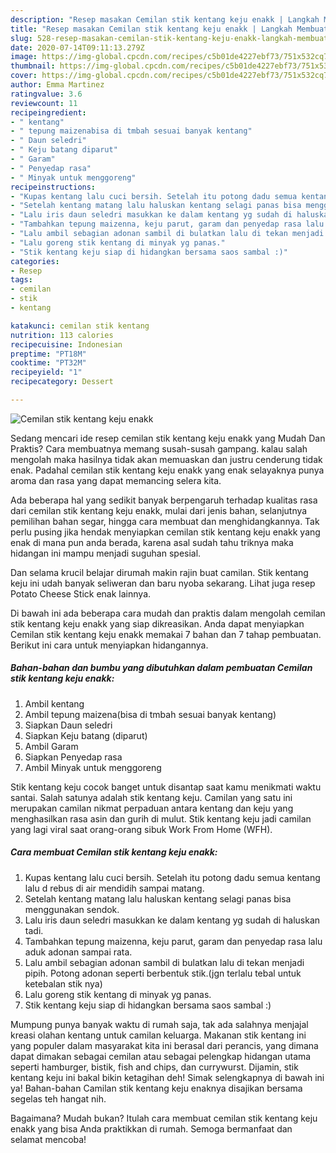 ```yaml
---
description: "Resep masakan Cemilan stik kentang keju enakk | Langkah Membuat Cemilan stik kentang keju enakk Yang Menggugah Selera"
title: "Resep masakan Cemilan stik kentang keju enakk | Langkah Membuat Cemilan stik kentang keju enakk Yang Menggugah Selera"
slug: 528-resep-masakan-cemilan-stik-kentang-keju-enakk-langkah-membuat-cemilan-stik-kentang-keju-enakk-yang-menggugah-selera
date: 2020-07-14T09:11:13.279Z
image: https://img-global.cpcdn.com/recipes/c5b01de4227ebf73/751x532cq70/cemilan-stik-kentang-keju-enakk-foto-resep-utama.jpg
thumbnail: https://img-global.cpcdn.com/recipes/c5b01de4227ebf73/751x532cq70/cemilan-stik-kentang-keju-enakk-foto-resep-utama.jpg
cover: https://img-global.cpcdn.com/recipes/c5b01de4227ebf73/751x532cq70/cemilan-stik-kentang-keju-enakk-foto-resep-utama.jpg
author: Emma Martinez
ratingvalue: 3.6
reviewcount: 11
recipeingredient:
- " kentang"
- " tepung maizenabisa di tmbah sesuai banyak kentang"
- " Daun seledri"
- " Keju batang diparut"
- " Garam"
- " Penyedap rasa"
- " Minyak untuk menggoreng"
recipeinstructions:
- "Kupas kentang lalu cuci bersih. Setelah itu potong dadu semua kentang lalu d rebus di air mendidih sampai matang."
- "Setelah kentang matang lalu haluskan kentang selagi panas bisa menggunakan sendok."
- "Lalu iris daun seledri masukkan ke dalam kentang yg sudah di haluskan tadi."
- "Tambahkan tepung maizenna, keju parut, garam dan penyedap rasa lalu aduk adonan sampai rata."
- "Lalu ambil sebagian adonan sambil di bulatkan lalu di tekan menjadi pipih. Potong adonan seperti berbentuk stik.(jgn terlalu tebal untuk ketebalan stik nya)"
- "Lalu goreng stik kentang di minyak yg panas."
- "Stik kentang keju siap di hidangkan bersama saos sambal :)"
categories:
- Resep
tags:
- cemilan
- stik
- kentang

katakunci: cemilan stik kentang 
nutrition: 113 calories
recipecuisine: Indonesian
preptime: "PT18M"
cooktime: "PT32M"
recipeyield: "1"
recipecategory: Dessert

---
```



![Cemilan stik kentang keju enakk](https://img-global.cpcdn.com/recipes/c5b01de4227ebf73/751x532cq70/cemilan-stik-kentang-keju-enakk-foto-resep-utama.jpg)

Sedang mencari ide resep cemilan stik kentang keju enakk yang Mudah Dan Praktis? Cara membuatnya memang susah-susah gampang. kalau salah mengolah maka hasilnya tidak akan memuaskan dan justru cenderung tidak enak. Padahal cemilan stik kentang keju enakk yang enak selayaknya punya aroma dan rasa yang dapat memancing selera kita.

Ada beberapa hal yang sedikit banyak berpengaruh terhadap kualitas rasa dari cemilan stik kentang keju enakk, mulai dari jenis bahan, selanjutnya pemilihan bahan segar, hingga cara membuat dan menghidangkannya. Tak perlu pusing jika hendak menyiapkan cemilan stik kentang keju enakk yang enak di mana pun anda berada, karena asal sudah tahu triknya maka hidangan ini mampu menjadi suguhan spesial.

Dan selama krucil belajar dirumah makin rajin buat camilan. Stik kentang keju ini udah banyak seliweran dan baru nyoba sekarang. Lihat juga resep Potato Cheese Stick enak lainnya.


Di bawah ini ada beberapa cara mudah dan praktis dalam mengolah cemilan stik kentang keju enakk yang siap dikreasikan. Anda dapat menyiapkan Cemilan stik kentang keju enakk memakai 7 bahan dan 7 tahap pembuatan. Berikut ini cara untuk menyiapkan hidangannya.

<!--inarticleads1-->

##### Bahan-bahan dan bumbu yang dibutuhkan dalam pembuatan Cemilan stik kentang keju enakk:

1. Ambil  kentang
1. Ambil  tepung maizena(bisa di tmbah sesuai banyak kentang)
1. Siapkan  Daun seledri
1. Siapkan  Keju batang (diparut)
1. Ambil  Garam
1. Siapkan  Penyedap rasa
1. Ambil  Minyak untuk menggoreng


Stik kentang keju cocok banget untuk disantap saat kamu menikmati waktu santai. Salah satunya adalah stik kentang keju. Camilan yang satu ini merupakan camilan nikmat perpaduan antara kentang dan keju yang menghasilkan rasa asin dan gurih di mulut. Stik kentang keju jadi camilan yang lagi viral saat orang-orang sibuk Work From Home (WFH). 

<!--inarticleads2-->

##### Cara membuat Cemilan stik kentang keju enakk:

1. Kupas kentang lalu cuci bersih. Setelah itu potong dadu semua kentang lalu d rebus di air mendidih sampai matang.
1. Setelah kentang matang lalu haluskan kentang selagi panas bisa menggunakan sendok.
1. Lalu iris daun seledri masukkan ke dalam kentang yg sudah di haluskan tadi.
1. Tambahkan tepung maizenna, keju parut, garam dan penyedap rasa lalu aduk adonan sampai rata.
1. Lalu ambil sebagian adonan sambil di bulatkan lalu di tekan menjadi pipih. Potong adonan seperti berbentuk stik.(jgn terlalu tebal untuk ketebalan stik nya)
1. Lalu goreng stik kentang di minyak yg panas.
1. Stik kentang keju siap di hidangkan bersama saos sambal :)


Mumpung punya banyak waktu di rumah saja, tak ada salahnya menjajal kreasi olahan kentang untuk camilan keluarga. Makanan stik kentang ini yang populer dalam masyarakat kita ini berasal dari perancis, yang dimana dapat dimakan sebagai cemilan atau sebagai pelengkap hidangan utama seperti hamburger, bistik, fish and chips, dan currywurst. Dijamin, stik kentang keju ini bakal bikin ketagihan deh! Simak selengkapnya di bawah ini ya! Bahan-bahan Camilan stik kentang keju enaknya disajikan bersama segelas teh hangat nih. 

Bagaimana? Mudah bukan? Itulah cara membuat cemilan stik kentang keju enakk yang bisa Anda praktikkan di rumah. Semoga bermanfaat dan selamat mencoba!
